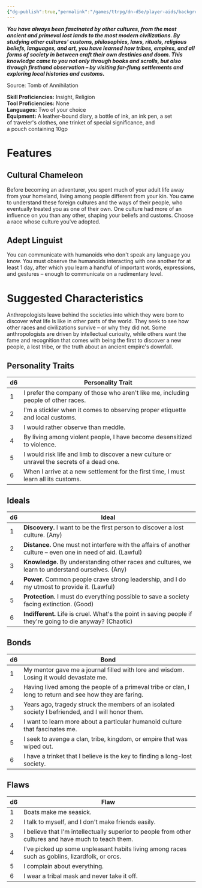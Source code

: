```yaml
---
{"dg-publish":true,"permalink":"/games/ttrpg/dn-d5e/player-aids/backgrounds/anthropologist/","tags":["ttrpg/dnd/5e"],"noteIcon":""}
---
```



**_You have always been fascinated by other cultures, from the most ancient and primeval lost lands to the most modern civilizations. By studying other cultures' customs, philosophies, laws, rituals, religious beliefs, languages, and art, you have learned how tribes, empires, and all forms of society in between craft their own destinies and doom. This knowledge came to you not only through books and scrolls, but also through firsthand observation – by visiting far-flung settlements and exploring local histories and customs._**

Source: Tomb of Annihilation

**Skill Proficiencies:** Insight, Religion  
**Tool Proficiencies:** None  
**Languages:** Two of your choice  
**Equipment:** A leather-bound diary, a bottle of ink, an ink pen, a set of traveler's clothes, one trinket of special significance, and a pouch containing 10gp

# Features

## Cultural Chameleon

Before becoming an adventurer, you spent much of your adult life away from your homeland, living among people different from your kin. You came to understand these foreign cultures and the ways of their people, who eventually treated you as one of their own. One culture had more of an influence on you than any other, shaping your beliefs and customs. Choose a race whose culture you've adopted.

## Adept Linguist

You can communicate with humanoids who don't speak any language you know. You must observe the humanoids interacting with one another for at least 1 day, after which you learn a handful of important words, expressions, and gestures – enough to communicate on a rudimentary level.

# Suggested Characteristics

Anthropologists leave behind the societies into which they were born to discover what life ls like in other parts of the world. They seek to see how other races and civilizations survive – or why they did not. Some anthropologists are driven by intellectual curiosity, while others want the fame and recognition that comes with being the first to discover a new people, a lost tribe, or the truth about an ancient empire's downfall.

## Personality Traits

|d6|Personality Trait|
|---|---|
|1|I prefer the company of those who aren't like me, including people of other races.|
|2|I'm a stickler when it comes to observing proper etiquette and local customs.|
|3|I would rather observe than meddle.|
|4|By living among violent people, I have become desensitized to violence.|
|5|I would risk life and limb to discover a new culture or unravel the secrets of a dead one.|
|6|When I arrive at a new settlement for the first time, I must learn all its customs.|

## Ideals

|d6|Ideal|
|---|---|
|1|**Discovery.** I want to be the first person to discover a lost culture. (Any)|
|2|**Distance.** One must not interfere with the affairs of another culture – even one in need of aid. (Lawful)|
|3|**Knowledge.** By understanding other races and cultures, we learn to understand ourselves. (Any)|
|4|**Power.** Common people crave strong leadership, and I do my utmost to provide it. (Lawful)|
|5|**Protection.** I must do everything possible to save a society facing extinction. (Good)|
|6|**Indifferent.** Life is cruel. What's the point in saving people if they're going to die anyway? (Chaotic)|

## Bonds

|d6|Bond|
|---|---|
|1|My mentor gave me a journal filled with lore and wisdom. Losing it would devastate me.|
|2|Having lived among the people of a primeval tribe or clan, I long to return and see how they are faring.|
|3|Years ago, tragedy struck the members of an isolated society I befriended, and I will honor them.|
|4|I want to learn more about a particular humanoid culture that fascinates me.|
|5|I seek to avenge a clan, tribe, kingdom, or empire that was wiped out.|
|6|I have a trinket that I believe is the key to finding a long-lost society.|

## Flaws

|d6|Flaw|
|---|---|
|1|Boats make me seasick.|
|2|I talk to myself, and I don't make friends easily.|
|3|I believe that I'm intellectually superior to people from other cultures and have much to teach them.|
|4|I've picked up some unpleasant habits living among races such as goblins, lizardfolk, or orcs.|
|5|I complain about everything.|
|6|I wear a tribal mask and never take it off.|